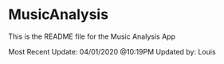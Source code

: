# MusicAnalysis
This is the README file for the Music Analysis App



Most Recent Update: 04/01/2020 @10:19PM
Updated by: Louis
